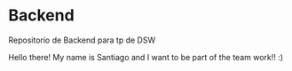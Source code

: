 # Backend
Repositorio de Backend para tp  de DSW

Hello there! My name is Santiago and I want to be part of the team work!! :)
